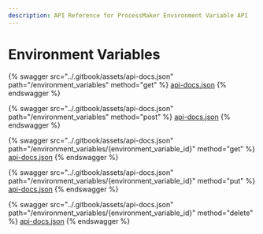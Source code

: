 ```yaml
---
description: API Reference for ProcessMaker Environment Variable API
---
```


# Environment Variables

{% swagger src="../.gitbook/assets/api-docs.json" path="/environment_variables" method="get" %}
[api-docs.json](../.gitbook/assets/api-docs.json)
{% endswagger %}

{% swagger src="../.gitbook/assets/api-docs.json" path="/environment_variables" method="post" %}
[api-docs.json](../.gitbook/assets/api-docs.json)
{% endswagger %}

{% swagger src="../.gitbook/assets/api-docs.json" path="/environment_variables/{environment_variable_id}" method="get" %}
[api-docs.json](../.gitbook/assets/api-docs.json)
{% endswagger %}

{% swagger src="../.gitbook/assets/api-docs.json" path="/environment_variables/{environment_variable_id}" method="put" %}
[api-docs.json](../.gitbook/assets/api-docs.json)
{% endswagger %}

{% swagger src="../.gitbook/assets/api-docs.json" path="/environment_variables/{environment_variable_id}" method="delete" %}
[api-docs.json](../.gitbook/assets/api-docs.json)
{% endswagger %}
